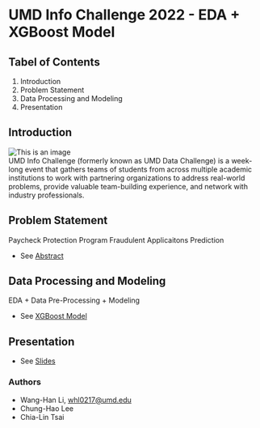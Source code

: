 # UMD Info Challenge 2022 - EDA + XGBoost Model

## Tabel of Contents
 1. Introduction
 2. Problem Statement
 3. Data Processing and Modeling
 4. Presentation

## Introduction
 ![This is an image](https://ischool.umd.edu/wp-content/uploads/Info-Challenge-Logo-lg_white-1-300x300.png)<br>
 UMD Info Challenge (formerly known as UMD Data Challenge) is a week-long event that gathers teams of students from across multiple academic institutions to work with partnering organizations to address real-world problems, provide valuable team-building experience, and network with industry professionals.

## Problem Statement
 Paycheck Protection Program Fraudulent Applicaitons Prediction
* See [Abstract](https://github.com/whl0217/UMD_Info_Challenge_2022/blob/main/IC22004_Predicting%20Removed%20Loan%20-%20Abstract.pdf)

## Data Processing and Modeling
 EDA + Data Pre-Processing + Modeling
* See [XGBoost Model](https://github.com/whl0217/UMD_Info_Challenge_2022/blob/main/IC22004_Predicting%20Removed%20Loan.ipynb)

## Presentation
* See [Slides](https://github.com/whl0217/UMD_Info_Challenge_2022/blob/main/ProblemStatement_PPP.pdf)

### Authors
* Wang-Han Li, whl0217@umd.edu<br>
* Chung-Hao Lee <br>
* Chia-Lin Tsai<br>
